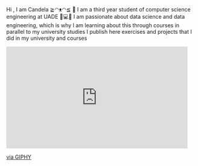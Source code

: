 ###
Hi , I am Candela  ≧◠ᴥ◠≦ 👋
I am a third year student of computer science engineering at UADE 🚀💻✅
I am passionate about data science and data engineering, which is why I am learning about this through courses in parallel to my university studies 
I publish here exercises and projects that I did in my university and courses
<iframe src="https://giphy.com/embed/l3q2XB76CaWPggiNW" width="480" height="270" frameBorder="0" class="giphy-embed" allowFullScreen></iframe><p><a href="https://giphy.com/gifs/internet-computer-colorful-l3q2XB76CaWPggiNW">via GIPHY</a></p>
